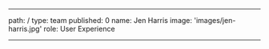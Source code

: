 ---
path: /
type: team
published: 0
name: Jen Harris
image: 'images/jen-harris.jpg'
role: User Experience

------------------------------
